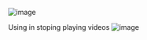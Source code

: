 ![image](https://user-images.githubusercontent.com/81428296/150709950-8183186e-3539-4746-872a-eef855e20048.png)

Using in stoping playing videos
![image](https://user-images.githubusercontent.com/81428296/150710088-b0000803-3e2b-4769-a536-abcd3c83a8fb.png)
